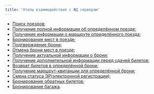 ```yaml
---
title: 'Этапы взаимодействия с ЖД сервером'
---
```


-   [Поиск поездов](/trains/trains_stages/searchtrains);
-   [Получение полной информации об определённом поезде](/trains/trains_stages/getfulltraininfo);
-   [Получение информации о маршруте определённого поезда](/trains/trains_stages/gettrainroute);
-   [Бронирование мест в поезде](/trains/trains_stages/booktrain);
-   [Подтверждение брони](/trains/trains_stages/confirmbooktrain);
-   [Отмена брони мест в поезде](/trains/trains_stages/cancelbooktrain);
-   [Получение актуальной информации о брони](/trains/trains_stages/updatebooktrain);
-   [Получение дополнительной информации перед сдачей билетов](/trains/trains_stages/getrefundinfo);
-   [Возврат билетов в определённой брони](/trains/trains_stages/refundbook);
-   [Получение маршрут-квитанции для определённой брони](/trains/trains_stages/getticketblank);
-   [Смена статуса ЭР(электронной регистрации)](/trains/trains_stages/changeerstatus);
-   [Бронирование обратных билетов](/trains/trains_stages/bookreturntrain);
-   [Бронирование багажа](/trains/trains_stages/bookbaggagedoc).